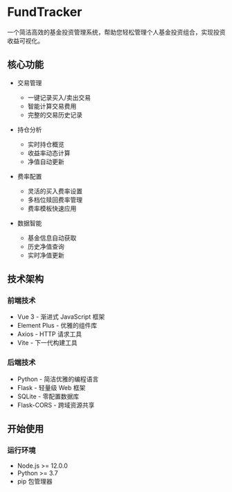 # FundTracker

一个简洁高效的基金投资管理系统，帮助您轻松管理个人基金投资组合，实现投资收益可视化。

## 核心功能

- 交易管理
  - 一键记录买入/卖出交易
  - 智能计算交易费用
  - 完整的交易历史记录
  
- 持仓分析
  - 实时持仓概览
  - 收益率动态计算
  - 净值自动更新
  
- 费率配置
  - 灵活的买入费率设置
  - 多档位赎回费率管理
  - 费率模板快速应用

- 数据智能
  - 基金信息自动获取
  - 历史净值查询
  - 实时净值更新

## 技术架构

### 前端技术
- Vue 3 - 渐进式 JavaScript 框架
- Element Plus - 优雅的组件库
- Axios - HTTP 请求工具
- Vite - 下一代构建工具

### 后端技术
- Python - 简洁优雅的编程语言
- Flask - 轻量级 Web 框架
- SQLite - 零配置数据库
- Flask-CORS - 跨域资源共享

## 开始使用

### 运行环境
- Node.js >= 12.0.0
- Python >= 3.7
- pip 包管理器


